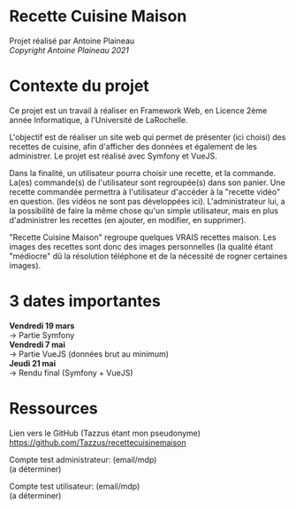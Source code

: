 # Recette Cuisine Maison

Projet réalisé par Antoine Plaineau  
*Copyright Antoine Plaineau 2021*


# Contexte du projet

Ce projet est un travail à réaliser en Framework Web, en Licence 2ème année Informatique, à l'Université de LaRochelle.

L'objectif est de réaliser un site web qui permet de présenter (ici choisi) des recettes de cuisine, afin d'afficher des données et également de les administrer.
Le projet est réalisé avec Symfony et VueJS.

Dans la finalité, un utilisateur pourra choisir une recette, et la commande. La(es) commande(s) de l'utilisateur sont regroupée(s) dans son panier.
Une recette commandée permettra à l'utilisateur d'accéder à la "recette vidéo" en question. (les vidéos ne sont pas développées ici).
L'administrateur lui, a la possibilité de faire la même chose qu'un simple utilisateur, mais en plus d'administrer les recettes (en ajouter, en modifier, en supprimer).

"Recette Cuisine Maison" regroupe quelques VRAIS recettes maison. Les images des recettes sont donc des images personnelles (la qualité étant "médiocre" dû la résolution téléphone et de la nécessité de rogner certaines images).


# 3 dates importantes

**Vendredi 19 mars**  
-> Partie Symfony  
**Vendredi 7 mai**  
-> Partie VueJS (données brut au minimum)  
**Jeudi 21 mai**  
-> Rendu final (Symfony + VueJS)  


# Ressources 

Lien vers le GitHub (Tazzus étant mon pseudonyme)  
https://github.com/Tazzus/recettecuisinemaison

Compte test administrateur: (email/mdp)  
(a déterminer)

Compte test utilisateur: (email/mdp)  
(a déterminer)
